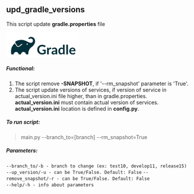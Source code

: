 ## upd_gradle_versions

This script update **gradle.properties** file  

![The Gradle](images/gradle.png)

##### Functional:
1. The script remove **-SNAPSHOT**, if '--rm_snapshot' parameter is 'True'.
2. The script update versions of services, if version of service in actual_version.ini file higher, than in gradle.properties.  
   **actual_version.ini** must contain actual version of services.  
   **actual_version.ini** location is defined in **config.py**.
   

##### To run script: 

> main.py --branch_to=[branch] --rm_snapshot=True


##### Parameters:  
`--branch_to/-b - branch to change (ex: test10, develop11, release15)`  
`--up_version/-u - can be True/False. Default: False`
`--remove_snapshot/-r - can be True/False. Default: False`  
`--help/-h - info about parameters`

